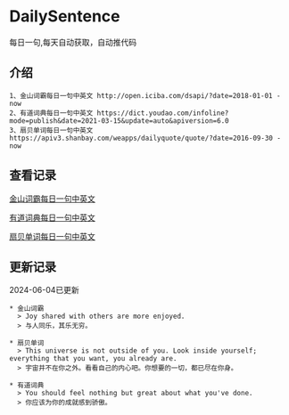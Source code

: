 # DailySentence

每日一句,每天自动获取，自动推代码

## 介绍

```
1、金山词霸每日一句中英文 http://open.iciba.com/dsapi/?date=2018-01-01 - now
2、有道词典每日一句中英文 https://dict.youdao.com/infoline?mode=publish&date=2021-03-15&update=auto&apiversion=6.0
3、扇贝单词每日一句中英文 https://apiv3.shanbay.com/weapps/dailyquote/quote/?date=2016-09-30 - now
```

## 查看记录

[金山词霸每日一句中英文](./data/iciba/)

[有道词典每日一句中英文](./data/youdao/)

[扇贝单词每日一句中英文](./data/shanbay/)

## 更新记录
2024-06-04已更新 
```
* 金山词霸
  > Joy shared with others are more enjoyed.
  > 与人同乐，其乐无穷。

* 扇贝单词
  > This universe is not outside of you. Look inside yourself; everything that you want, you already are.
  > 宇宙并不在你之外。看看自己的内心吧。你想要的一切，都已尽在你身。

* 有道词典
  > You should feel nothing but great about what you've done.
  > 你应该为你的成就感到骄傲。

```
